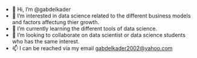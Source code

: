 - 👋 Hi, I’m @gabdelkader
- 👀 I’m interested in data science related to the different business models and factors affectung thier growth.
- 🌱 I’m currently learning the different tools of data science.
- 💞️ I’m looking to collaborate on data scientist or data science students who has the same interest.
- 📫 I can be reached via my email gabdelkader2002@yahoo.com 

<!---
gabdelkader/gabdelkader is a ✨ special ✨ repository because its `README.md` (this file) appears on your GitHub profile.
You can click the Preview link to take a look at your changes.
--->

